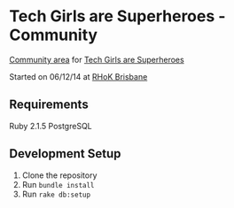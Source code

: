# Tech Girls are Superheroes - Community

[Community area](http://community.techgirlsaresuperheroes.org/) for [Tech Girls are Superheroes](http://www.techgirlsaresuperheroes.org/)

Started on 06/12/14 at [RHoK Brisbane](http://rhokbrisbane.org/)

## Requirements

Ruby 2.1.5
PostgreSQL

## Development Setup

1. Clone the repository
2. Run `bundle install`
3. Run `rake db:setup`
